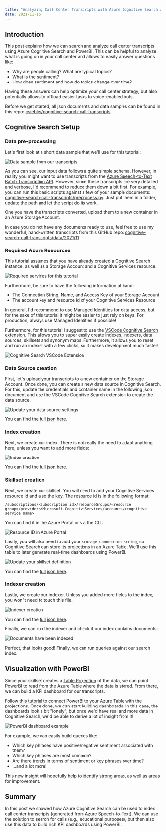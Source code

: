```yaml
---
title: "Analyzing Call Center Transcripts with Azure Cognitive Search and PowerBI"
date: 2021-11-16
---
```

## Introduction

This post explains how we can search and analyze call center transcripts using Azure Cognitive Search and PowerBI. This can be helpful to analyze what is going on in your call center and allows to easily answer questions like:

* Why are people calling? What are typical topics?
* What is the sentiment?
* How does sentiment and how do topics change over time?

Having these answers can help optimize your call center strategy, but also potentially allows to offload easier tasks to voice-enabled bots.

Before we get started, all json documents and data samples can be found in this repo: [csiebler/cognitive-search-call-transcripts](https://github.com/csiebler/cognitive-search-call-transcripts)

## Cognitive Search Setup

### Data pre-processing

Let's first look at a short data sample that we'll use for this tutorial:

![Data sample from our transcripts](/images/transcripts_sample.png "Data sample from our transcripts")

As you can see, our input data follows a quite simple schema. However, in reality you might want to use transcripts from the [Azure Speech-to-Text Batch Transcription API](https://docs.microsoft.com/en-us/azure/cognitive-services/speech-service/batch-transcription). However, since these transcripts are very detailed and verbose, I'd recommend to reduce them down a bit first. For example, you can run this basic scripts against a few of your sample documents: [cognitive-search-call-transcripts/preprocess.py](https://github.com/csiebler/cognitive-search-call-transcripts/blob/main/preprocess.py). Just put them in a folder, update the path and let the script do its work.

One you have the transcripts converted, upload them to a new container in an Azure Storage Account.

In case you do not have any documents ready to use, feel free to use my wonderful, hand-written transcripts from this GitHub repo: [cognitive-search-call-transcripts/data/2021/11](https://github.com/csiebler/cognitive-search-call-transcripts/tree/main/data/2021/11)

### Required Azure Resources

This tutorial assumes that you have already created a Cognitive Search instance, as well as a Storage Account and a Cognitive Services resource.

![Required services for this tutorial](/images/transcript_services.png "Required services for this tutorial")

Furthermore, be sure to have the following information at hand:

* The Connection String, Name, and Access Key of your Storage Account
* The account key and resource id of your Cognitive Services Resource

In general, I'd recommend to use Managed Identities for data access, but for the sake of this tutorial it might be easier to just rely on keys. For production, always use Managed Identities if possible!

Furthermore, for this tutorial I suggest to use the [VSCode Cognitive Search extension](https://marketplace.visualstudio.com/items?itemName=ms-azuretools.vscode-azurecognitivesearch). This allows you to super easily create indexes, indexers, data sources, skillsets and synonym maps. Furthermore, it allows you to reset and run an indexer with a few clicks, so it makes development much faster!

![Cognitive Search VSCode Extension](/images/transcripts_vscode_extension.png "Cognitive Search VSCode Extension")

### Data Source creation

First, let's upload your transcripts to a new container on the Storage Account. Once done, you can create a new data source in Cognitive Search. For this, update the credentials and container name in the following json document and use the VSCode Cognitive Search extension to create the data source.

![Update your data source settings](/images/transcripts_data_sources.png "Update your data source settings")

You can find the [full json here](https://github.com/csiebler/cognitive-search-call-transcripts/blob/main/cognitive_search/data_source.json).

### Index creation

Next, we create our index. There is not really the need to adapt anything here, unless you want to add more fields:

![Index creation](/images/transcripts_index.png "Index creation")

You can find the [full json here](https://github.com/csiebler/cognitive-search-call-transcripts/blob/main/cognitive_search/index.json).

### Skillset creation

Next, we create our skillset. You will need to add your Cognitive Services resource id and also the key. The resource id is in the following format:

```
/subscriptions/<subscription id>/resourceGroups/<resource group>/providers/Microsoft.CognitiveServices/accounts/<cognitive service name>
```

You can find it in the Azure Portal or via the CLI:

![Resource ID in Azure Portal](/images/resource_id_transcripts.png "Resource ID in Azure Portal")

Lastly, you will also need to add your `Storage Connection String`, so Cognitive Search can store its projections in an Azure Table. We'll use this table to later generate real-time dashboards using PowerBI.

![Update your skillset definition](/images/transcripts_skillset.png "Update your skillset definition")

You can find the [full json here](https://github.com/csiebler/cognitive-search-call-transcripts/blob/main/cognitive_search/skillset.json).

### Indexer creation

Lastly, we create our indexer. Unless you added more fields to the index, you won"t need to touch this file.

![Indexer creation](/images/transcriptions_indexer.png "Indexer creation")

You can find the [full json here](https://github.com/csiebler/cognitive-search-call-transcripts/blob/main/cognitive_search/indexer.json).

Finally, we can run the indexer and check if our index contains documents:

![Documents have been indexed](/images/transcripts_works.png "Documents have been indexed")

Perfect, that looks good! Finally, we can run queries against our search index.

## Visualization with PowerBI

Since your skillset creates a [Table Projection](https://docs.microsoft.com/en-us/azure/search/knowledge-store-projection-overview) of the data, we can point PowerBI to read from the Azure Table where the data is stored. From there, we can build a KPI dashboard for our transcripts.

Follow [this tutorial](https://docs.microsoft.com/en-us/azure/search/knowledge-store-connect-power-bi) to connect PowerBI to your Azure Table with the projections. Once done, we can start building dashboards. In this case, the dashboards look a bit "lonely", but once we'd have real and more data in Cognitive Search, we'd be able to derive a lot of insight from it!

![PowerBI dashboard example](/images/transcripts_powerbi_dashboard.png "PowerBI dashboard example")

For example, we can easily build queries like:

* Which key phrases have positive/negative sentiment associated with them?
* Which key phrases are most common?
* Are there trends in terms of sentiment or key phrases over time?
* ...and a lot more!

This new insight will hopefully help to identify strong areas, as well as areas for improvement.

## Summary

In this post we showed how Azure Cognitive Search can be used to index call center transcripts (generated from Azure Speech-to-Text). We can use the solution to search for calls (e.g., educational purposes), but then also use this data to build rich KPI dashboards using PowerBI.